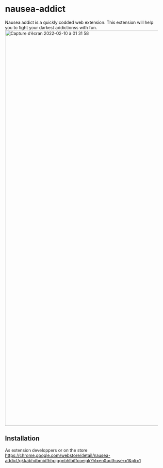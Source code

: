# nausea-addict

Nausea addict is a quickly codded web extension.
This extension will help you to fight your darkest addictionss with fun.
<img width="1304" alt="Capture d’écran 2022-02-10 à 01 31 58" src="https://user-images.githubusercontent.com/45998396/153317738-fed0004f-5124-49b2-befc-a16b6ba57078.png">

## Installation

As extension developpers or on the store 
https://chrome.google.com/webstore/detail/nausea-addict/gkkabhdbmidfhhpjggnbhlbiffooejgk?hl=en&authuser=1&pli=1
